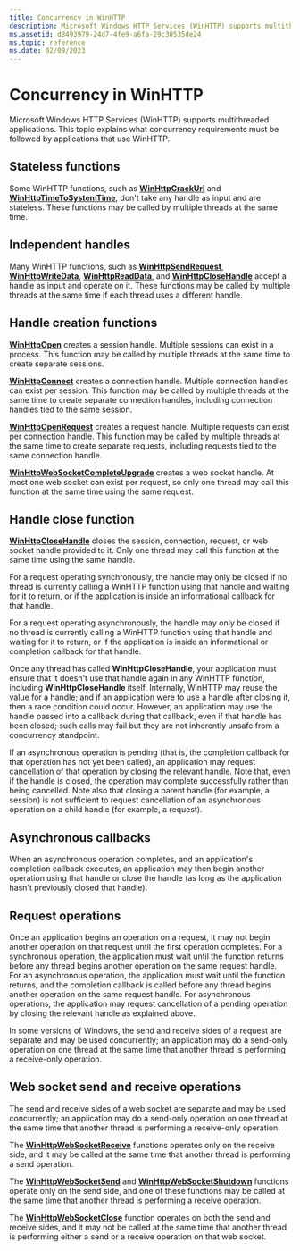 ```yaml
---
title: Concurrency in WinHTTP
description: Microsoft Windows HTTP Services (WinHTTP) supports multithreaded applications. This topic explains what concurrency requirements must be followed by applications that use WinHTTP.
ms.assetid: d8493979-24d7-4fe9-a6fa-29c30535de24
ms.topic: reference
ms.date: 02/09/2023
---
```


# Concurrency in WinHTTP

Microsoft Windows HTTP Services (WinHTTP) supports multithreaded applications. This topic explains what concurrency requirements must be followed by applications that use WinHTTP.

## Stateless functions

Some WinHTTP functions, such as [**WinHttpCrackUrl**](/windows/win32/api/Winhttp/nf-winhttp-winhttpcrackurl) and [**WinHttpTimeToSystemTime**](/windows/win32/api/winhttp/nf-winhttp-winhttptimetosystemtime), don't take any handle as input and are stateless. These functions may be called by multiple threads at the same time.

## Independent handles

Many WinHTTP functions, such as [**WinHttpSendRequest**](/windows/win32/api/Winhttp/nf-winhttp-winhttpsendrequest), [**WinHttpWriteData**](/windows/win32/api/Winhttp/nf-winhttp-winhttpwritedata), [**WinHttpReadData**](/windows/win32/api/winhttp/nf-winhttp-winhttpreaddata), and [**WinHttpCloseHandle**](/windows/win32/api/Winhttp/nf-winhttp-winhttpclosehandle) accept a handle as input and operate on it. These functions may be called by multiple threads at the same time if each thread uses a different handle.

## Handle creation functions

[**WinHttpOpen**](/windows/win32/api/Winhttp/nf-winhttp-winhttpopen) creates a session handle. Multiple sessions can exist in a process. This function may be called by multiple threads at the same time to create separate sessions.

[**WinHttpConnect**](/windows/win32/api/Winhttp/nf-winhttp-winhttpconnect) creates a connection handle. Multiple connection handles can exist per session. This function may be called by multiple threads at the same time to create separate connection handles, including connection handles tied to the same session.

[**WinHttpOpenRequest**](/windows/win32/api/Winhttp/nf-winhttp-winhttpopenrequest) creates a request handle. Multiple requests can exist per connection handle. This function may be called by multiple threads at the same time to create separate requests, including requests tied to the same connection handle.

[**WinHttpWebSocketCompleteUpgrade**](/windows/win32/api/Winhttp/nf-winhttp-winhttpwebsocketcompleteupgrade) creates a web socket handle. At most one web socket can exist per request, so only one thread may call this function at the same time using the same request.

## Handle close function

[**WinHttpCloseHandle**](/windows/win32/api/Winhttp/nf-winhttp-winhttpclosehandle) closes the session, connection, request, or web socket handle provided to it. Only one thread may call this function at the same time using the same handle.

For a request operating synchronously, the handle may only be closed if no thread is currently calling a WinHTTP function using that handle and waiting for it to return, or if the application is inside an informational callback for that handle.

For a request operating asynchronously, the handle may only be closed if no thread is currently calling a WinHTTP function using that handle and waiting for it to return, or if the application is inside an informational or completion callback for that handle.

Once any thread has called **WinHttpCloseHandle**, your application must ensure that it doesn't use that handle again in any WinHTTP function, including **WinHttpCloseHandle** itself. Internally, WinHTTP may reuse the value for a handle; and if an application were to use a handle after closing it, then a race condition could occur. However, an application may use the handle passed into a callback during that callback, even if that handle has been closed; such calls may fail but they are not inherently unsafe from a concurrency standpoint.

If an asynchronous operation is pending (that is, the completion callback for that operation has not yet been called), an application may request cancellation of that operation by closing the relevant handle. Note that, even if the handle is closed, the operation may complete successfully rather than being cancelled. Note also that closing a parent handle (for example, a session) is not sufficient to request cancellation of an asynchronous operation on a child handle (for example, a request).

## Asynchronous callbacks

When an asynchronous operation completes, and an application's completion callback executes, an application may then begin another operation using that handle or close the handle (as long as the application hasn't previously closed that handle).

## Request operations

Once an application begins an operation on a request, it may not begin another operation on that request until the first operation completes. For a synchronous operation, the application must wait until the function returns before any thread begins another operation on the same request handle. For an asynchronous operation, the application must wait until the function returns, and the completion callback is called before any thread begins another operation on the same request handle. For asynchronous operations, the application may request cancellation of a pending operation by closing the relevant handle as explained above.

In some versions of Windows, the send and receive sides of a request are separate and may be used concurrently; an application may do a send-only operation on one thread at the same time that another thread is performing a receive-only operation.

## Web socket send and receive operations

The send and receive sides of a web socket are separate and may be used concurrently; an application may do a send-only operation on one thread at the same time that another thread is performing a receive-only operation.

The [**WinHttpWebSocketReceive**](/windows/win32/api/winhttp/nf-winhttp-winhttpwebsocketreceive) functions operates only on the receive side, and it may be called at the same time that another thread is performing a send operation.

The [**WinHttpWebSocketSend**](/windows/win32/api/winhttp/nf-winhttp-winhttpwebsocketsend) and [**WinHttpWebSocketShutdown**](/windows/win32/api/winhttp/nf-winhttp-winhttpwebsocketshutdown) functions operate only on the send side, and one of these functions may be called at the same time that another thread is performing a receive operation.

The [**WinHttpWebSocketClose**](/windows/win32/api/winhttp/nf-winhttp-winhttpwebsocketclose) function operates on both the send and receive sides, and it may not be called at the same time that another thread is performing either a send or a receive operation on that web socket.
